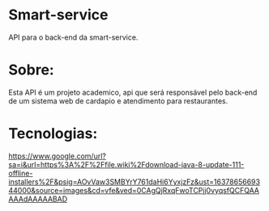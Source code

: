 # Smart-service
API para o back-end da smart-service.

# Sobre:
Esta API é um projeto academico, api que será responsável pelo back-end
de um sistema web de cardapio e atendimento para restaurantes.

# Tecnologias:

https://www.google.com/url?sa=i&url=https%3A%2F%2Ffile.wiki%2Fdownload-java-8-update-111-offline-installers%2F&psig=AOvVaw3SMBYrY761daHi6YyxjzFz&ust=1637865669344000&source=images&cd=vfe&ved=0CAgQjRxqFwoTCPjj0vyqsfQCFQAAAAAdAAAAABAD
